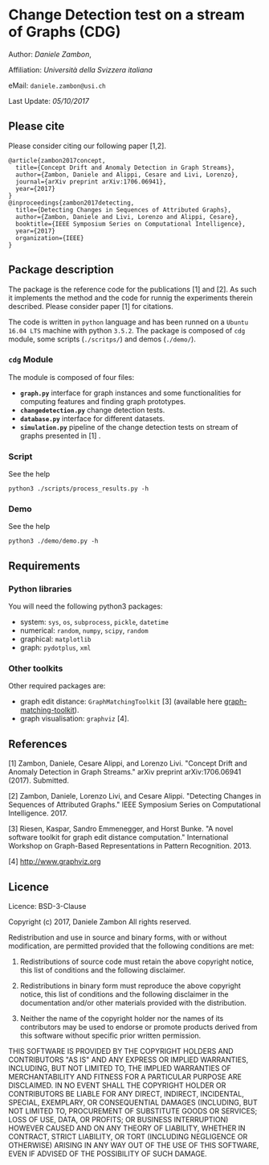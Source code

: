 # Change Detection test on a stream of Graphs (CDG) #

Author: *Daniele Zambon*, 

Affiliation: *Università della Svizzera italiana* 

eMail: `daniele.zambon@usi.ch` 

Last Update: *05/10/2017* 


## Please cite 
Please consider citing our following paper [1,2].
```
@article{zambon2017concept,
  title={Concept Drift and Anomaly Detection in Graph Streams},
  author={Zambon, Daniele and Alippi, Cesare and Livi, Lorenzo},
  journal={arXiv preprint arXiv:1706.06941},
  year={2017}
}
@inproceedings{zambon2017detecting,
  title={Detecting Changes in Sequences of Attributed Graphs},
  author={Zambon, Daniele and Livi, Lorenzo and Alippi, Cesare},
  booktitle={IEEE Symposium Series on Computational Intelligence},
  year={2017}
  organization={IEEE}
}
```
 



## Package description ##

The package is the reference code for the publications [1] and [2]. As such it implements the method and the code for runnig the experiments therein described. 
Please consider paper [1] for citations.

The code is written in `python` language and has been runned on a `Ubuntu 16.04 LTS` machine with python `3.5.2`.
The package is composed of `cdg` module, some scripts (`./scritps/`) and demos (`./demo/`).

### `cdg` Module ###

The module is composed of four files:

* **`graph.py`** interface for graph instances and some functionalities for computing features and finding graph prototypes.
* **`changedetection.py`** change detection tests.
* **`database.py`** interface for different datasets. 
* **`simulation.py`** pipeline of the change detection tests on stream of graphs presented in [1] .

### Script ###

See the help

```python3 ./scripts/process_results.py -h```


### Demo ###

See the help

```python3 ./demo/demo.py -h```

## Requirements ##

### Python libraries ###
You will need the following python3 packages:

* system: `sys`, `os`, `subprocess`, `pickle`, `datetime`
* numerical: `random`, `numpy`, `scipy`, `random`
* graphical: `matplotlib`
* graph: `pydotplus`, `xml`


### Other toolkits ###

Other required packages are:

* graph edit distance: `GraphMatchingToolkit` [3] (available here [graph-matching-toolkit](https://github.com/dan-zam/graph-matching-toolkit)).
* graph visualisation: `graphviz` [4].



## References ##

[1] Zambon, Daniele, Cesare Alippi, and Lorenzo Livi. "Concept Drift and Anomaly Detection in Graph Streams." arXiv preprint arXiv:1706.06941 (2017). Submitted.

[2] Zambon, Daniele, Lorenzo Livi, and Cesare Alippi. "Detecting Changes in Sequences of Attributed Graphs." IEEE Symposium Series on Computational Intelligence. 2017.

[3] Riesen, Kaspar, Sandro Emmenegger, and Horst Bunke. "A novel software toolkit for graph edit distance computation." International Workshop on Graph-Based Representations in Pattern Recognition. 2013.

[4] http://www.graphviz.org 


## Licence ##

Licence: BSD-3-Clause

Copyright (c) 2017, Daniele Zambon
All rights reserved.

Redistribution and use in source and binary forms, with or without modification, are permitted provided that the following conditions are met:

1. Redistributions of source code must retain the above copyright notice, this list of conditions and the following disclaimer.

2. Redistributions in binary form must reproduce the above copyright notice, this list of conditions and the following disclaimer in the documentation and/or other materials provided with the distribution.

3. Neither the name of the copyright holder nor the names of its contributors may be used to endorse or promote products derived from this software without specific prior written permission.

THIS SOFTWARE IS PROVIDED BY THE COPYRIGHT HOLDERS AND CONTRIBUTORS "AS IS" AND ANY EXPRESS OR IMPLIED WARRANTIES, INCLUDING, BUT NOT LIMITED TO, THE IMPLIED WARRANTIES OF MERCHANTABILITY AND FITNESS FOR A PARTICULAR PURPOSE ARE DISCLAIMED. IN NO EVENT SHALL THE COPYRIGHT HOLDER OR CONTRIBUTORS BE LIABLE FOR ANY DIRECT, INDIRECT, INCIDENTAL, SPECIAL, EXEMPLARY, OR CONSEQUENTIAL DAMAGES (INCLUDING, BUT NOT LIMITED TO, PROCUREMENT OF SUBSTITUTE GOODS OR SERVICES; LOSS OF USE, DATA, OR PROFITS; OR BUSINESS INTERRUPTION) HOWEVER CAUSED AND ON ANY THEORY OF LIABILITY, WHETHER IN CONTRACT, STRICT LIABILITY, OR TORT (INCLUDING NEGLIGENCE OR OTHERWISE) ARISING IN ANY WAY OUT OF THE USE OF THIS SOFTWARE, EVEN IF ADVISED OF THE POSSIBILITY OF SUCH DAMAGE.

